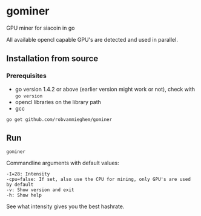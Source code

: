 # gominer
GPU miner for siacoin in go

All available opencl capable GPU's are detected and used in parallel.


## Installation from source

### Prerequisites
* go version 1.4.2 or above (earlier version might work or not), check with `go version`
* opencl libraries on the library path
* gcc

```
go get github.com/robvanmieghem/gominer
```

## Run
```
gominer
```

Commandline arguments with default values:
```
-I=28: Intensity
-cpu=false: If set, also use the CPU for mining, only GPU's are used by default
-v: Show version and exit
-h: Show help
```

See what intensity gives you the best hashrate.
